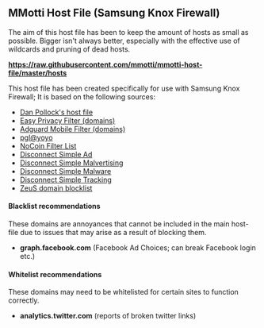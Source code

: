 ## MMotti Host File (Samsung Knox Firewall)

The aim of this host file has been to keep the amount of hosts as small as possible. Bigger isn't always better, especially with the effective use of wildcards and pruning of dead hosts.

**https://raw.githubusercontent.com/mmotti/mmotti-host-file/master/hosts**

This host file has been created specifically for use with Samsung Knox Firewall; It is based on the following sources:

* [Dan Pollock's host file](http://someonewhocares.org/hosts/hosts)
* [Easy Privacy Filter (domains)](https://easylist.to/easylist/easyprivacy.txt)
* [Adguard Mobile Filter (domains)](https://filters.adtidy.org/extension/chromium/filters/11.txt)
* [pgl@yoyo](https://pgl.yoyo.org/adservers/serverlist.php?hostformat=hosts&showintro=0)
* [NoCoin Filter List](https://raw.githubusercontent.com/hoshsadiq/adblock-nocoin-list/master/hosts.txt)
* [Disconnect Simple Ad](https://s3.amazonaws.com/lists.disconnect.me/simple_ad.txt)
* [Disconnect Simple Malvertising](https://s3.amazonaws.com/lists.disconnect.me/simple_malvertising.txt)
* [Disconnect Simple Malware](https://s3.amazonaws.com/lists.disconnect.me/simple_malware.txt)
* [Disconnect Simple Tracking](https://s3.amazonaws.com/lists.disconnect.me/simple_tracking.txt)
* [ZeuS domain blocklist](https://zeustracker.abuse.ch/blocklist.php?download=domainblocklist)

#### Blacklist recommendations
These domains are annoyances that cannot be included in the main host-file due to issues that may arise as a result of blocking them.
* **graph.facebook.com** (Facebook Ad Choices; can break Facebook login etc.)

#### Whitelist recommendations
These domains may need to be whitelisted for certain sites to function correctly.
* **analytics.twitter.com** (reports of broken twitter links)